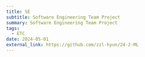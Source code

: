 ```yaml
---
title: SE
subtitle: Software Engineering Team Project
summary: Software Engineering Team Project
tags:
  - ETC
date: 2024-05-01
external_link: https://github.com/zzl-hyun/24-2-ML
---
```


